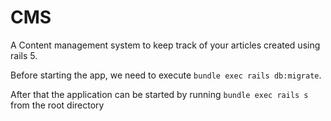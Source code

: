 # CMS

A Content management system to keep track of your articles created using rails 5.

Before starting the app, we need to execute `bundle exec rails db:migrate`.

After that the application can be started by running `bundle exec rails s` from the root directory
